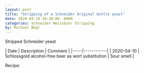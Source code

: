 ```yaml
---
layout: post
title: "Stripping of a Schneider Original bottle yeast"
date: 2020-04-10 20:30:00 -0000
categories: Schneider Weissbier Stripping
by: Michael Bögl
---
```


Stripped Schneider yeast

| Date | Description | Comment |
|-----|------------|
| 2020-04-10 | Schlossgold alcohol-free beer as wort substitution | Sour smell |

Recipe:

